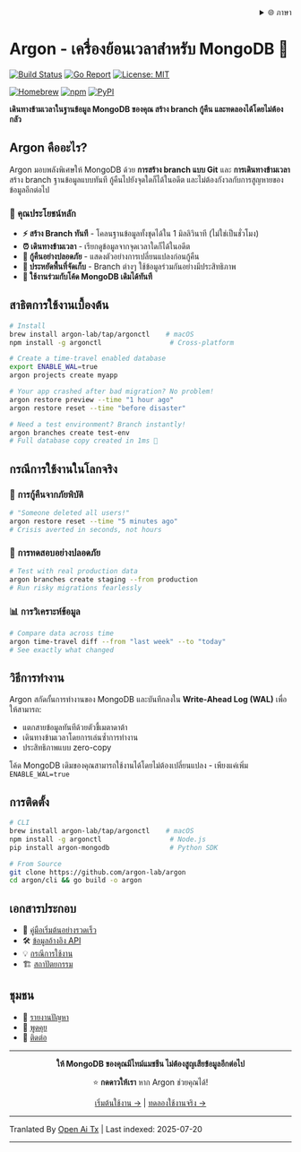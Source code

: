 <div align="right">
  <details>
    <summary >🌐 ภาษา</summary>
    <div>
      <div align="center">
        <a href="https://openaitx.github.io/view.html?user=argon-lab&project=argon&lang=en">English</a>
        | <a href="https://openaitx.github.io/view.html?user=argon-lab&project=argon&lang=zh-CN">简体中文</a>
        | <a href="https://openaitx.github.io/view.html?user=argon-lab&project=argon&lang=zh-TW">繁體中文</a>
        | <a href="https://openaitx.github.io/view.html?user=argon-lab&project=argon&lang=ja">日本語</a>
        | <a href="https://openaitx.github.io/view.html?user=argon-lab&project=argon&lang=ko">한국어</a>
        | <a href="https://openaitx.github.io/view.html?user=argon-lab&project=argon&lang=hi">हिन्दी</a>
        | <a href="https://openaitx.github.io/view.html?user=argon-lab&project=argon&lang=th">ไทย</a>
        | <a href="https://openaitx.github.io/view.html?user=argon-lab&project=argon&lang=fr">Français</a>
        | <a href="https://openaitx.github.io/view.html?user=argon-lab&project=argon&lang=de">Deutsch</a>
        | <a href="https://openaitx.github.io/view.html?user=argon-lab&project=argon&lang=es">Español</a>
        | <a href="https://openaitx.github.io/view.html?user=argon-lab&project=argon&lang=it">Italiano</a>
        | <a href="https://openaitx.github.io/view.html?user=argon-lab&project=argon&lang=ru">Русский</a>
        | <a href="https://openaitx.github.io/view.html?user=argon-lab&project=argon&lang=pt">Português</a>
        | <a href="https://openaitx.github.io/view.html?user=argon-lab&project=argon&lang=nl">Nederlands</a>
        | <a href="https://openaitx.github.io/view.html?user=argon-lab&project=argon&lang=pl">Polski</a>
        | <a href="https://openaitx.github.io/view.html?user=argon-lab&project=argon&lang=ar">العربية</a>
        | <a href="https://openaitx.github.io/view.html?user=argon-lab&project=argon&lang=fa">فارسی</a>
        | <a href="https://openaitx.github.io/view.html?user=argon-lab&project=argon&lang=tr">Türkçe</a>
        | <a href="https://openaitx.github.io/view.html?user=argon-lab&project=argon&lang=vi">Tiếng Việt</a>
        | <a href="https://openaitx.github.io/view.html?user=argon-lab&project=argon&lang=id">Bahasa Indonesia</a>
      </div>
    </div>
  </details>
</div>

# Argon - เครื่องย้อนเวลาสำหรับ MongoDB 🚀

[![Build Status](https://github.com/argon-lab/argon/actions/workflows/ci.yml/badge.svg)](https://github.com/argon-lab/argon/actions/workflows/ci.yml)
[![Go Report](https://goreportcard.com/badge/github.com/argon-lab/argon)](https://goreportcard.com/report/github.com/argon-lab/argon)
[![License: MIT](https://img.shields.io/badge/License-MIT-yellow.svg)](https://opensource.org/licenses/MIT)

[![Homebrew](https://img.shields.io/badge/Homebrew-argonctl-orange?logo=homebrew)](https://github.com/argon-lab/homebrew-tap)
[![npm](https://img.shields.io/npm/v/argonctl?logo=npm&label=npm)](https://www.npmjs.com/package/argonctl)
[![PyPI](https://img.shields.io/pypi/v/argon-mongodb?logo=pypi&label=PyPI)](https://pypi.org/project/argon-mongodb/)

**เดินทางข้ามเวลาในฐานข้อมูล MongoDB ของคุณ สร้าง branch กู้คืน และทดลองได้โดยไม่ต้องกลัว**

## Argon คืออะไร?

Argon มอบพลังพิเศษให้ MongoDB ด้วย **การสร้าง branch แบบ Git** และ **การเดินทางข้ามเวลา** สร้าง branch ฐานข้อมูลแบบทันที กู้คืนไปยังจุดใดก็ได้ในอดีต และไม่ต้องกังวลกับการสูญหายของข้อมูลอีกต่อไป

### 🎯 คุณประโยชน์หลัก

- **⚡ สร้าง Branch ทันที** - โคลนฐานข้อมูลทั้งชุดได้ใน 1 มิลลิวินาที (ไม่ใช่เป็นชั่วโมง)
- **⏰ เดินทางข้ามเวลา** - เรียกดูข้อมูลจากจุดเวลาใดก็ได้ในอดีต
- **🔄 กู้คืนอย่างปลอดภัย** - แสดงตัวอย่างการเปลี่ยนแปลงก่อนกู้คืน
- **💾 ประหยัดพื้นที่จัดเก็บ** - Branch ต่างๆ ใช้ข้อมูลร่วมกันอย่างมีประสิทธิภาพ
- **🔌 ใช้งานร่วมกับโค้ด MongoDB เดิมได้ทันที**

## สาธิตการใช้งานเบื้องต้น

```bash
# Install
brew install argon-lab/tap/argonctl    # macOS
npm install -g argonctl                 # Cross-platform

# Create a time-travel enabled database
export ENABLE_WAL=true
argon projects create myapp

# Your app crashed after bad migration? No problem!
argon restore preview --time "1 hour ago"
argon restore reset --time "before disaster"

# Need a test environment? Branch instantly!
argon branches create test-env
# Full database copy created in 1ms 🚀
```
## กรณีการใช้งานในโลกจริง

### 🚨 **การกู้คืนจากภัยพิบัติ**

```bash
# "Someone deleted all users!"
argon restore reset --time "5 minutes ago"
# Crisis averted in seconds, not hours
```
### 🧪 **การทดสอบอย่างปลอดภัย**

```bash
# Test with real production data
argon branches create staging --from production
# Run risky migrations fearlessly
```
### 📊 **การวิเคราะห์ข้อมูล**

```bash
# Compare data across time
argon time-travel diff --from "last week" --to "today"
# See exactly what changed
```
## วิธีการทำงาน

Argon สกัดกั้นการทำงานของ MongoDB และบันทึกลงใน **Write-Ahead Log (WAL)** เพื่อให้สามารถ:
- แตกสายข้อมูลทันทีด้วยตัวชี้เมตาดาต้า
- เดินทางข้ามเวลาโดยการเล่นซ้ำการทำงาน
- ประสิทธิภาพแบบ zero-copy

โค้ด MongoDB เดิมของคุณสามารถใช้งานได้โดยไม่ต้องเปลี่ยนแปลง - เพียงแค่เพิ่ม `ENABLE_WAL=true`

## การติดตั้ง


```bash
# CLI
brew install argon-lab/tap/argonctl    # macOS
npm install -g argonctl                 # Node.js
pip install argon-mongodb               # Python SDK

# From Source
git clone https://github.com/argon-lab/argon
cd argon/cli && go build -o argon
```
## เอกสารประกอบ

- 📖 [คู่มือเริ่มต้นอย่างรวดเร็ว](https://raw.githubusercontent.com/argon-lab/argon/master/./docs/QUICK_START.md)
- 🛠️ [ข้อมูลอ้างอิง API](https://raw.githubusercontent.com/argon-lab/argon/master/./docs/API_REFERENCE.md)
- 💡 [กรณีการใช้งาน](https://raw.githubusercontent.com/argon-lab/argon/master/./docs/USE_CASES.md)
- 🏗️ [สถาปัตยกรรม](https://raw.githubusercontent.com/argon-lab/argon/master/./docs/ARCHITECTURE.md)

## ชุมชน

- 🐛 [รายงานปัญหา](https://github.com/argon-lab/argon/issues)
- 💬 [พูดคุย](https://github.com/argon-lab/argon/discussions)
- 📧 [ติดต่อ](https://www.argonlabs.tech)

---

<div align="center">

**ให้ MongoDB ของคุณมีไทม์แมชชีน ไม่ต้องสูญเสียข้อมูลอีกต่อไป**

⭐ **กดดาวให้เรา** หาก Argon ช่วยคุณได้!

[เริ่มต้นใช้งาน →](https://raw.githubusercontent.com/argon-lab/argon/master/docs/QUICK_START.md) | [ทดลองใช้งานจริง →](https://console.argonlabs.tech)

</div>


---

Tranlated By [Open Ai Tx](https://github.com/OpenAiTx/OpenAiTx) | Last indexed: 2025-07-20

---